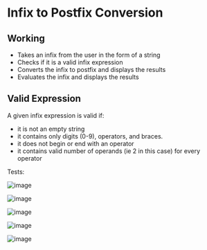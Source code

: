 # Infix to Postfix Conversion

## Working

- Takes an infix from the user in the form of a string
- Checks if it is a valid infix expression
- Converts the infix to postfix and displays the results
- Evaluates the infix and displays the results

## Valid Expression

A given infix expression is valid if:
- it is not an empty string
- it contains only digits (0-9), operators, and braces.
- it does not begin or end with an operator
- it contains valid number of operands (ie 2 in this case) for every operator

Tests: 

![image](https://user-images.githubusercontent.com/74109263/141682907-160d0765-9bea-4fe4-b12d-55e854ef5393.png)

![image](https://user-images.githubusercontent.com/74109263/141688281-0314929c-7b80-4d14-bd1e-78a1e4b47a2a.png)

![image](https://user-images.githubusercontent.com/74109263/141682995-a2cb35af-707a-4de9-9524-e2439d4654d8.png)

![image](https://user-images.githubusercontent.com/74109263/141688215-c40ae8c6-e885-4fd8-b8a1-c5e1bab2d35a.png)

![image](https://user-images.githubusercontent.com/74109263/141688249-245529a6-a25a-4fad-835c-622263befcb6.png)

